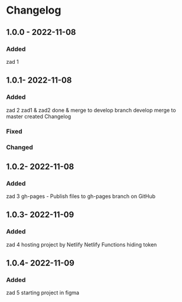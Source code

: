 # Changelog

## 1.0.0 - 2022-11-08

### Added

zad 1

## 1.0.1- 2022-11-08

### Added

zad 2
zad1 & zad2 done & merge to develop
branch develop merge to master
created Changelog

### Fixed

### Changed

## 1.0.2- 2022-11-08

### Added

zad 3
gh-pages - Publish files to gh-pages branch on GitHub

## 1.0.3- 2022-11-09

### Added

zad 4
hosting project by Netlify
Netlify Functions hiding token

## 1.0.4- 2022-11-09

### Added

zad 5
starting project in figma







